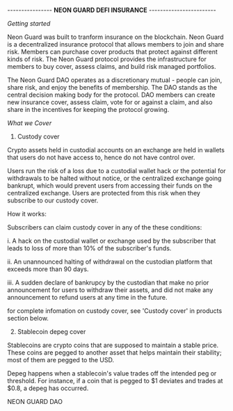 ---------------- **NEON GUARD DEFI INSURANCE**  ------------------------

*Getting started*

Neon Guard was built to tranform insurance on the blockchain. Neon Guard is a decentralized insurance protocol that allows members to join and share risk. Members can purchase cover products that protect against different kinds of risk. The Neon Guard protocol provides the infrastructure for members to buy cover, assess claims, and build risk managed portfolios.

The Neon Guard DAO operates as a discretionary mutual - people can join, share risk, and enjoy the benefits of membership. The DAO stands as the central decision making body for the protocol. DAO members can create new insurance cover, assess claim, vote for or against a claim, and also share in the incentives for keeping the protocol growing.

*What we Cover*

1. Custody cover

Crypto assets held in custodial accounts on an exchange are held in wallets that users do not have access to, hence do not have control over.

Users run the risk of a loss due to a custodial wallet hack or the potential for withdrawals to be halted without notice, or the centralized exchange going bankrupt, which would prevent users from accessing their funds on the centralized exchange. Users are protected from this risk when they subscribe to our custody cover.

How it works:

Subscribers can claim custody cover in any of the these conditions:

i. A hack on the custodial wallet or exchange used by the subscriber that leads to loss of more than 10% of the subscriber's funds.

ii. An unannounced halting of withdrawal on the custodian platform that exceeds more than 90 days. 

iii. A sudden declare of bankrupcy by the custodian that make no prior announcement for users to withdraw their assets, and did not make any announcement to refund users at any time in the future.

for complete infomation on custody cover, see 'Custody cover' in products section below.


2. Stablecoin depeg cover

Stablecoins are crypto coins that are supposed to maintain a stable price. These coins are pegged to another asset that helps maintain their stability; most of them are pegged to the USD.

Depeg happens when a stablecoin's value trades off the intended peg or threshold. For instance, if a coin that is pegged to $1 deviates and trades at $0.8, a depeg has occurred.


NEON GUARD DAO


